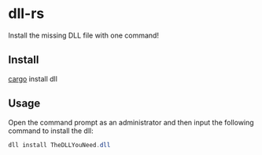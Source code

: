 # dll-rs

Install the missing DLL file with one command!

## Install

[cargo](https://github.com/rust-lang/cargo) install dll

## Usage

Open the command prompt as an administrator and then input the following command to install the dll:

```powershell
dll install TheDLLYouNeed.dll
```
